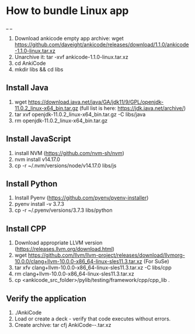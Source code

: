 # How to bundle Linux app

_ _

1. Download ankicode empty app archive: wget https://github.com/daveight/ankicode/releases/download/1.1.0/ankicode-1.1.0-linux.tar.xz
2. Unarchive it: tar -xvf ankicode-1.1.0-linux.tar.xz
3. cd AnkiCode
4. mkdir libs && cd libs

## Install Java
1. wget https://download.java.net/java/GA/jdk11/9/GPL/openjdk-11.0.2_linux-x64_bin.tar.gz (full list is here: https://jdk.java.net/archive/)
2. tar xvf openjdk-11.0.2_linux-x64_bin.tar.gz -C libs/java
3. rm openjdk-11.0.2_linux-x64_bin.tar.gz

## Install JavaScript
1. install NVM (https://github.com/nvm-sh/nvm)
2. nvm install v14.17.0
3. cp -r ~/.nvm/versions/node/v14.17.0 libs/js

## Install Python
1. Install Pyenv (https://github.com/pyenv/pyenv-installer)
2. pyenv install -v 3.7.3
3. cp -r ~/.pyenv/versions/3.7.3 libs/python

## Install CPP
1. Download appropriate LLVM version (https://releases.llvm.org/download.html)
2. wget https://github.com/llvm/llvm-project/releases/download/llvmorg-10.0.0/clang+llvm-10.0.0-x86_64-linux-sles11.3.tar.xz (For SuSe)
3. tar xfv clang+llvm-10.0.0-x86_64-linux-sles11.3.tar.xz -C libs/cpp
4. rm clang+llvm-10.0.0-x86_64-linux-sles11.3.tar.xz
5. cp <ankicode_src_folder>/pylib/testing/framework/cpp/cpp_lib .

## Verify the application
1. ./AnkiCode
2. Load or create a deck - verify that code executes without errors.
2. Create archive: tar cfj AnkiCode-<version>-<Linux Distro>.tar.xz
